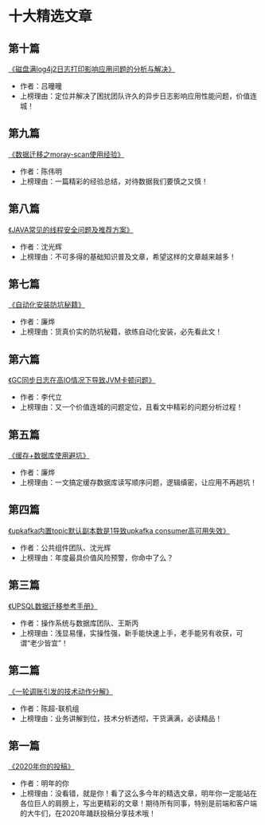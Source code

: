 # 十大精选文章
## 第十篇
[《磁盘满log4j2日志打印影响应用问题的分析与解决》](https://upchat.95516.net/public/html/app/detail.html?id=7379)
* 作者：吕曈曈
* 上榜理由：定位并解决了困扰团队许久的异步日志影响应用性能问题，价值连城！


## 第九篇
[《数据迁移之moray-scan使用经验》](https://upchat.95516.net/public/html/app/detail.html?id=8112)
* 作者：陈伟明
* 上榜理由：一篇精彩的经验总结，对待数据我们要慎之又慎！


## 第八篇
[《JAVA常见的线程安全问题及推荐方案》](https://upchat.95516.net/public/html/app/detail.html?id=7894)
* 作者：沈光辉
* 上榜理由：不可多得的基础知识普及文章，希望这样的文章越来越多！


## 第七篇
[《自动化安装防坑秘籍》](https://upchat.95516.net/public/html/app/detail.html?id=8160)
* 作者：廉烨
* 上榜理由：货真价实的防坑秘籍，欲练自动化安装，必先看此文！


## 第六篇
[《GC同步日志在高IO情况下导致JVM卡顿问题》](https://upchat.95516.net/public/html/app/detail.html?id=6620)
* 作者：李代立
* 上榜理由：又一个价值连城的问题定位，且看文中精彩的问题分析过程！

## 第五篇
[《缓存+数据库使用避坑》](https://upchat.95516.net/public/html/app/detail.html?id=7828)
* 作者：廉烨
* 上榜理由：一文搞定缓存数据库读写顺序问题，逻辑缜密，让应用不再趟坑！

## 第四篇
[《upkafka内置topic默认副本数是1导致upkafka consumer高可用失效》](https://upchat.95516.net/public/html/app/detail.html?id=8235)
* 作者：公共组件团队、沈光辉
* 上榜理由：年度最具价值风险预警，你命中了么？

## 第三篇
[《UPSQL数据迁移参考手册》](https://upchat.95516.net/public/html/app/detail.html?id=7687)
* 作者：操作系统与数据库团队、王斯丙
* 上榜理由：浅显易懂，实操性强，新手能快速上手，老手能另有收获，可谓“老少皆宜”！

## 第二篇
[《一轮调账引发的技术动作分解》](https://upchat.95516.net/public/html/app/detail.html?id=8112)
* 作者：陈超-联机组
* 上榜理由：业务讲解到位，技术分析透彻，干货满满，必读精品！

## 第一篇
[《2020年你的投稿》]()
* 作者：明年的你
* 上榜理由：没看错，就是你！看了这么多今年的精选文章，明年你一定能站在各位巨人的肩膀上，写出更精彩的文章！期待所有同事，特别是前端和客户端的大牛们，在2020年踊跃投稿分享技术哦！

